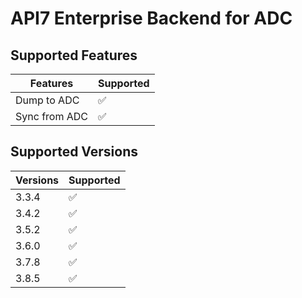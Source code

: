 # API7 Enterprise Backend for ADC

## Supported Features

| Features      | Supported |
| ------------- | --------- |
| Dump to ADC   | ✅         |
| Sync from ADC | ✅         |

## Supported Versions

| Versions | Supported |
| -------- | --------- |
| 3.3.4    | ✅         |
| 3.4.2    | ✅         |
| 3.5.2    | ✅         |
| 3.6.0    | ✅         |
| 3.7.8    | ✅         |
| 3.8.5    | ✅         |
